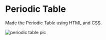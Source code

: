 # Periodic Table
Made the Periodic Table using HTML and CSS.

![periodic table pic]("peiodic-table.png")
